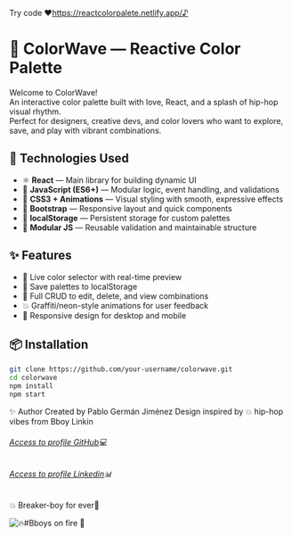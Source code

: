 Try code ♥https://reactcolorpalete.netlify.app/♪
# 🎨 ColorWave — Reactive Color Palette

Welcome to ColorWave!  
An interactive color palette built with love, React, and a splash of hip-hop visual rhythm.  
Perfect for designers, creative devs, and color lovers who want to explore, save, and play with vibrant combinations.

## 🚀 Technologies Used

- ⚛️ **React** — Main library for building dynamic UI
- 🎯 **JavaScript (ES6+)** — Modular logic, event handling, and validations
- 💅 **CSS3 + Animations** — Visual styling with smooth, expressive effects
- 🧱 **Bootstrap** — Responsive layout and quick components
- 💾 **localStorage** — Persistent storage for custom palettes
- 🧩 **Modular JS** — Reusable validation and maintainable structure

## ✨ Features

- 🎨 Live color selector with real-time preview
- 🧠 Save palettes to localStorage
- 🔄 Full CRUD to edit, delete, and view combinations
- 💥 Graffiti/neon-style animations for user feedback
- 📱 Responsive design for desktop and mobile

## 📦 Installation

```bash
git clone https://github.com/your-username/colorwave.git
cd colorwave
npm install
npm start
```
✨ Author
Created by Pablo Germán Jiménez
Design inspired by 💥 hip-hop vibes from Bboy Linkin

###### [Access to profile GitHub](https://github.com/Pablo-German-Jimenez)💻
###### [Access to profile Linkedin](https://www.linkedin.com/in/pablo-german-jimenez-0b706a200/)📊

💥 Breaker-boy for ever🎵 

 ![🔥#Bboys on fire 🎵 ](https://media4.giphy.com/media/v1.Y2lkPTc5MGI3NjExeG11M2dtOHdnYWUxN3N6NTFoZ2t5Z24xcmV5djJjcjI4ODlyZ3duZSZlcD12MV9pbnRlcm5hbF9naWZfYnlfaWQmY3Q9Zw/ANFZtmUiXncuUmKMwY/giphy.gif)
